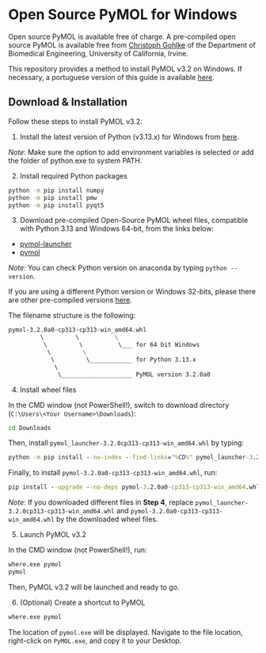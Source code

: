 # Open Source PyMOL for Windows

Open source PyMOL is available free of charge. A pre-compiled open source PyMOL is available free from [Christoph Gohlke](https://www.cgohlke.com/) of the Department of Biomedical Engineering, University of California, Irvine.

This repository provides a method to install PyMOL v3.2 on Windows. If necessary, a portuguese version of this guide is available [here](https://github.com/cnpem/PyMOL4Win/blob/main/README_PT.md).

## Download & Installation

Follow these steps to install PyMOL v3.2:

1. Install the latest version of Python (v3.13.x) for Windows from [here](http://www.python.org/downloads/).

_Note_: Make sure the option to add environment variables is selected or add the folder of python.exe to system PATH.

2. Install required Python packages

```cmd
python -m pip install numpy
python -m pip install pmw
python -m pip install pyqt5
```

3. Download pre-compiled Open-Source PyMOL wheel files, compatible with Python 3.13 and Windows 64-bit, from the links below:

- [pymol-launcher](https://github.com/cnpem/PyMOL4Win/releases/latest/download/pymol_launcher-3.2.0cp313-cp313-win_amd64.whl)
- [pymol](https://github.com/cnpem/PyMOL4Win/releases/latest/download/pymol-3.2.0a0-cp313-cp313-win_amd64.whl)

_Note_: You can check Python version on anaconda by typing `python --version`.

If you are using a different Python version or Windows 32-bits, please there are other pre-compiled versions [here](https://github.com/cgohlke/pymol-open-source-wheels/releases).

The filename structure is the following:

```cmd
pymol‑3.2.0a0‑cp313‑cp313‑win_amd64.whl
         \         \          \
          \         \          \___ for 64 bit Windows
           \         \
            \         \____________ for Python 3.13.x
             \
              \____________________ PyMOL version 3.2.0a0
```

4. Install wheel files

In the CMD window (not PowerShell!), switch to download directory (`C:\Users\<Your Username>\Downloads`):

```cmd
cd Downloads
```

Then, install `pymol_launcher-3.2.0cp313-cp313-win_amd64.whl` by typing:

```cmd
python -m pip install --no-index --find-links="%CD%" pymol_launcher-3.2.0cp313-cp313-win_amd64.whl
```

Finally, to install `pymol-3.2.0a0-cp313-cp313-win_amd64.whl`, run:

```cmd
pip install --upgrade --no-deps pymol-3.2.0a0-cp313-cp313-win_amd64.whl
```

_Note_: If you downloaded different files in **Step 4**, replace `pymol_launcher-3.2.0cp313-cp313-win_amd64.whl` and `pymol-3.2.0a0-cp313-cp313-win_amd64.whl` by the downloaded wheel files.

5. Launch PyMOL v3.2

In the CMD window (not PowerShell!), run:

```cmd
where.exe pymol
pymol
```

Then, PyMOL v3.2 will be launched and ready to go.

6. (Optional) Create a shortcut to PyMOL

```cmd
where.exe pymol
```

The location of `pymol.exe` will be displayed. Navigate to the file location, right-click on `PyMOL.exe`, and copy it to your Desktop.
